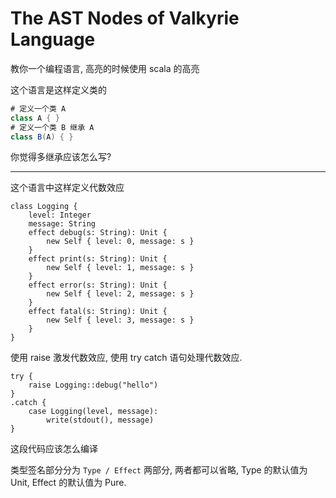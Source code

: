 The AST Nodes of Valkyrie Language
===================================

教你一个编程语言, 高亮的时候使用 scala 的高亮

这个语言是这样定义类的

```scala
# 定义一个类 A
class A { }
# 定义一个类 B 继承 A
class B(A) { }
```

你觉得多继承应该怎么写?

---


这个语言中这样定义代数效应

```
class Logging {
    level: Integer
    message: String
    effect debug(s: String): Unit {
        new Self { level: 0, message: s }
    }
    effect print(s: String): Unit {
        new Self { level: 1, message: s }
    }
    effect error(s: String): Unit {
        new Self { level: 2, message: s }
    }
    effect fatal(s: String): Unit {
        new Self { level: 3, message: s }
    }
}
```

使用 raise 激发代数效应, 使用 try catch 语句处理代数效应.

```
try {
    raise Logging::debug("hello")
}
.catch {
    case Logging(level, message):
        write(stdout(), message)
}
```

这段代码应该怎么编译



类型签名部分分为 `Type / Effect` 两部分, 两者都可以省略, Type 的默认值为 Unit, Effect 的默认值为 Pure.

